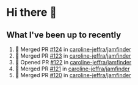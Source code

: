 # Hi there 👋

<!--
**caroline-jeffra/caroline-jeffra** is a ✨ _special_ ✨ repository because its `README.md` (this file) appears on your GitHub profile.

Here are some ideas to get you started:

- 🔭 I’m currently working on ...
- 🌱 I’m currently learning ...
- 👯 I’m looking to collaborate on ...
- 🤔 I’m looking for help with ...
- 💬 Ask me about ...
- 📫 How to reach me: ...
- 😄 Pronouns: ...
- ⚡ Fun fact: ...
-->

## What I've been up to recently
<!--START_SECTION:activity-->
1. 🎉 Merged PR [#124](https://github.com/caroline-jeffra/jamfinder/pull/124) in [caroline-jeffra/jamfinder](https://github.com/caroline-jeffra/jamfinder)
2. 🎉 Merged PR [#123](https://github.com/caroline-jeffra/jamfinder/pull/123) in [caroline-jeffra/jamfinder](https://github.com/caroline-jeffra/jamfinder)
3. 💪 Opened PR [#122](https://github.com/caroline-jeffra/jamfinder/pull/122) in [caroline-jeffra/jamfinder](https://github.com/caroline-jeffra/jamfinder)
4. 🎉 Merged PR [#121](https://github.com/caroline-jeffra/jamfinder/pull/121) in [caroline-jeffra/jamfinder](https://github.com/caroline-jeffra/jamfinder)
5. 🎉 Merged PR [#120](https://github.com/caroline-jeffra/jamfinder/pull/120) in [caroline-jeffra/jamfinder](https://github.com/caroline-jeffra/jamfinder)
<!--END_SECTION:activity-->
